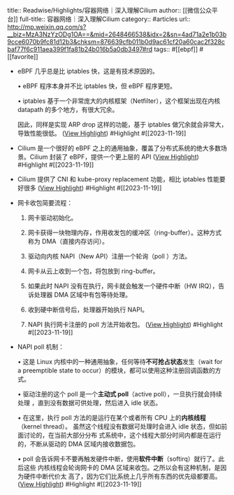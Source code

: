 title:: Readwise/Highlights/容器网络｜深入理解Cilium
author:: [[微信公众平台]]
full-title:: 容器网络｜深入理解Cilium
category:: #articles
url:: http://mp.weixin.qq.com/s?__biz=MzA3NzYzODg1OA==&mid=2648466538&idx=2&sn=4ad71a2e1b03b9cce6070b9fc81d12b3&chksm=876639cfb011b0d9ac61cf20a60cac2f328cbaf77f6c911aea399f1fa81b24b016b5a0db3497#rd
tags:: #[[ebpf]] #[[favorite]]

- eBPF 几乎总是比 iptables 快，这是有技术原因的。
  
  •   eBPF 程序本身并不比 iptables 快，但 eBPF 程序更短。
    
  •   iptables 基于一个非常庞大的内核框架（Netfilter），这个框架出现在内核 datapath 的多个地方，有很大冗余。
    
  
  因此，同样是实现 ARP drop 这样的功能，基于 iptables 做冗余就会非常大，导致性能很低。 ([View Highlight](https://read.readwise.io/read/01hfkxsa1dsa9yp0sd3cjxbbqy)) #Highlight #[[2023-11-19]]
- Cilium 是一个很好的 eBPF 之上的通用抽象，覆盖了分布式系统的绝大多数场景。Cilium 封装了 eBPF，提供一个更上层的 API ([View Highlight](https://read.readwise.io/read/01hfkxt91bhprfp6f0d0zpmw9b)) #Highlight #[[2023-11-19]]
- Cilium 提供了 CNI 和 kube-proxy replacement 功能，相比 iptables 性能要好很多 ([View Highlight](https://read.readwise.io/read/01hfkxtd0r9qp3nfswg1wqnhwm)) #Highlight #[[2023-11-19]]
- 网卡收包简要流程：
  
  1.  网卡驱动初始化。
    
  
  1.  网卡获得一块物理内存，作用收发包的缓冲区（ring-buffer）。这种方式称为 DMA（直接内存访问）。
    
  2.  驱动向内核 NAPI（New API）注册一个轮询（poll ）方法。
    
  
  3.  网卡从云上收到一个包，将包放到 ring-buffer。
    
  4.  如果此时 NAPI 没有在执行，网卡就会触发一个硬件中断（HW IRQ），告诉处理器 DMA 区域中有包等待处理。
    
  5.  收到硬中断信号后，处理器开始执行 NAPI。
    
  6.  NAPI 执行网卡注册的 poll 方法开始收包。 ([View Highlight](https://read.readwise.io/read/01hfkxtwbynnt2v5a8zxtge7m0)) #Highlight #[[2023-11-19]]
- NAPI poll 机制：
  
  •   这是 Linux 内核中的一种通用抽象，任何等待**不可抢占状态**发生（wait for a preemptible state to occur）的模块，都可以使用这种注册回调函数的方式。
    
  •   驱动注册的这个 poll 是一个**主动式 poll**（active poll），一旦执行就会持续处理 ，直到没有数据可供处理，然后进入 idle 状态。
    
  •   在这里，执行 poll 方法的是运行在某个或者所有 CPU 上的**内核线程**（kernel thread）。 虽然这个线程没有数据可处理时会进入 idle 状态，但如前面讨论的，在当前大部分分布 式系统中，这个线程大部分时间内都是在运行的，不断从驱动的 DMA 区域内接收数据包。
    
  •   poll 会告诉网卡不要再触发硬件中断，使用**软件中断**（softirq）就行了。此后这些 内核线程会轮询网卡的 DMA 区域来收包。之所以会有这种机制，是因为硬件中断代价太 高了，因为它们比系统上几乎所有东西的优先级都要高。 ([View Highlight](https://read.readwise.io/read/01hfkxv3a0rw4x70ns7wscnat7)) #Highlight #[[2023-11-19]]